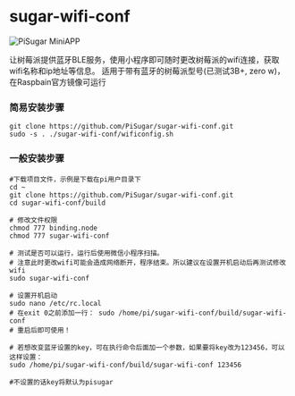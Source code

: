 # sugar-wifi-conf

![PiSugar MiniAPP](https://raw.githubusercontent.com/PiSugar/sugar-wifi-conf/master/image/qrcode.jpg)

让树莓派提供蓝牙BLE服务，使用小程序即可随时更改树莓派的wifi连接，获取wifi名称和ip地址等信息。
适用于带有蓝牙的树莓派型号(已测试3B+, zero w)，在Raspbain官方镜像可运行

### 简易安装步骤
```
git clone https://github.com/PiSugar/sugar-wifi-conf.git
sudo -s . ./sugar-wifi-conf/wificonfig.sh
```
### 一般安装步骤


```
#下载项目文件，示例是下载在pi用户目录下
cd ~
git clone https://github.com/PiSugar/sugar-wifi-conf.git
cd sugar-wifi-conf/build

# 修改文件权限
chmod 777 binding.node
chmod 777 sugar-wifi-conf

# 测试是否可以运行，运行后使用微信小程序扫描。
# 注意此时更改wifi可能会造成网络断开，程序结束。所以建议在设置开机启动后再测试修改wifi
sudo sugar-wifi-conf

# 设置开机启动
sudo nano /etc/rc.local
# 在exit 0之前添加一行： sudo /home/pi/sugar-wifi-conf/build/sugar-wifi-conf
# 重启后即可使用！

# 若想改变蓝牙设置的key，可在执行命令后面加一个参数，如果要将key改为123456，可以这样设置：
sudo /home/pi/sugar-wifi-conf/build/sugar-wifi-conf 123456

#不设置的话key将默认为pisugar

```





